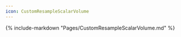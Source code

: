 ```yaml
---
icon: CustomResampleScalarVolume
---
```


{% include-markdown "Pages/CustomResampleScalarVolume.md" %}